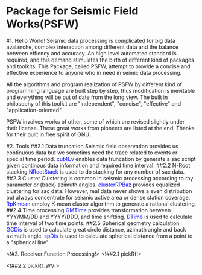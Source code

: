 Package for Seismic Field Works(PSFW)
=====================================================
#1. Hello World!
Seismic data processing is complicated for big data avalanche, complex interaction among different data and the balance between effiency and accuracy. An high level automated standard is required, and this demand stimulates the birth of different kind of packages and toolkits. This Package, called PSFW, attempt to provide a concise and effective experience to anyone who in need in seimic data processing.

All the algorithms and program realization of PSFW by different kind of programming language are built step by step, thus modification is inevitable and everything will be out of date from the long view. The built in philosophy of this toolkit are "independent", "concise", "effective" and "application-oriented".

PSFW involves works of other, some of which are revised slightly under their license. These great works from pioneers are listed at the end. Thanks for their built in free spirit of GNU.


#2. Tools
##2.1 Data truncation
Seismic field observation provides us continuous data but we sometims need the trace related to events or special time period. <font color=blue>cut4Ev </font> enables data truncation by generate a sac script given continous data information and required time interval.
##2.2 N-Root stacking
<font color=blue>NRootStack </font> is used to do stacking for any number of sac data.
##2.3 Cluster
Clustering is common in seismic processing according to ray parameter or (back) azimuth angles. <font color=blue>clusterRPBaz </font> provides equalized clustering for sac data. However, real data never shows a even distribution but always concentrate for seismic active area or dense station coverage. <font color=blue>RpKmean </font> employ K-mean cluster algorithm to generate a rational clustering.
##2.4 Time processing
<font color=blue>GMTime</font> provides transformation between YYY/MM/DD and YYYY/DDD, and time shiftting.
<font color=blue>DTime</font> is used to calculate time interval of two time points.
##2.5 Spherical geometry calculation
<font color=blue>GCDis</font> is used to calculate great circle distance, azimuth angle and back azimuth angle.
<font color=blue>spDis</font> is used to calculate spherical distance from a point to a "spherical line".

<!#3. Receiver Function Processing!>
<!##2.1 pickRf!>
<!Determine an RF is good or bad according to obvious criterias, including eing postive around ZERO", "P phase must be dominant", and so on.!>
<!##2.2 pickRf_WV!>
<!Given a number of RFs and a reference RF, determine which is good or bad according to their similarity to the reference RF. The reference RF comes from input or just the stacking result of all the RFs.!>